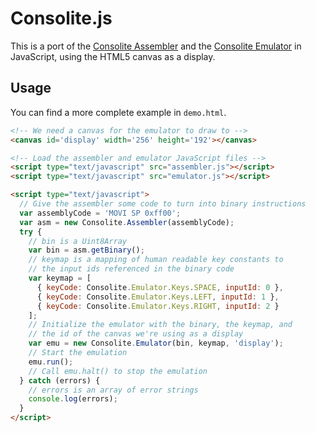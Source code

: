 # Consolite.js

This is a port of the [Consolite Assembler](https://github.com/rfotino/consolite-assembler)
and the [Consolite Emulator](https://github.com/rfotino/consolite-emulator) in JavaScript,
using the HTML5 canvas as a display.

## Usage

You can find a more complete example in `demo.html`.

```html
<!-- We need a canvas for the emulator to draw to -->
<canvas id='display' width='256' height='192'></canvas>

<!-- Load the assembler and emulator JavaScript files -->
<script type="text/javascript" src="assembler.js"></script>
<script type="text/javascript" src="emulator.js"></script>

<script type="text/javascript">
  // Give the assembler some code to turn into binary instructions
  var assemblyCode = 'MOVI SP 0xff00';
  var asm = new Consolite.Assembler(assemblyCode);
  try {
    // bin is a Uint8Array
    var bin = asm.getBinary();
    // keymap is a mapping of human readable key constants to
    // the input ids referenced in the binary code
    var keymap = [
      { keyCode: Consolite.Emulator.Keys.SPACE, inputId: 0 },
      { keyCode: Consolite.Emulator.Keys.LEFT, inputId: 1 },
      { keyCode: Consolite.Emulator.Keys.RIGHT, inputId: 2 }
    ];
    // Initialize the emulator with the binary, the keymap, and
    // the id of the canvas we're using as a display
    var emu = new Consolite.Emulator(bin, keymap, 'display');
    // Start the emulation
    emu.run();
    // Call emu.halt() to stop the emulation
  } catch (errors) {
    // errors is an array of error strings
    console.log(errors);
  }
</script>
```
